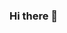 ### Hi there 👋

<!--
**Shruti162/Shruti162** is a ✨ _special_ ✨ repository because its `README.md` (this file) appears on your GitHub profile.

Here are some ideas to get you started:

- 🔭 Currently working on Machine learning, NLP and Data Analysis projects.
- 🌱 Learning AWS.
- 👯 Let's collaborate to create some cool projects.
- 🤔 I’m looking for help with Deep learning.
- 💬 Ask me about: SQl, Machine learning and NLP.
- 📫  You can reach me at: ss1997216@gmail.com
- ⚡ Fun fact: I love painting.
-->
